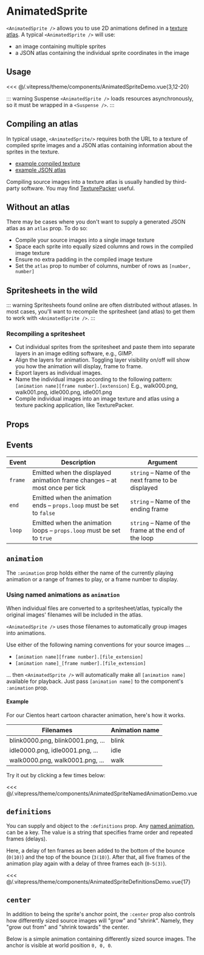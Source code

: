 # AnimatedSprite

<DocsDemo>
  <AnimatedSpriteDemo />
</DocsDemo>

`<AnimatedSprite />` allows you to use 2D animations defined in a [texture atlas](https://en.wikipedia.org/wiki/Texture_atlas). A typical `<AnimatedSprite />` will use:

* an image containing multiple sprites
* a JSON atlas containing the individual sprite coordinates in the image

## Usage

<<< @/.vitepress/theme/components/AnimatedSpriteDemo.vue{3,12-20}

::: warning Suspense
`<AnimatedSprite />` loads resources asynchronously, so it must be wrapped in a `<Suspense />`.
:::

## Compiling an atlas

In typical usage, `<AnimatedSprite/>` requires both the URL to a texture of compiled sprite images and a JSON atlas containing information about the sprites in the texture.

* [example compiled texture](https://raw.githubusercontent.com/Tresjs/assets/6c0b087768a0a2b76148c99fc87d7e6ddc3c6d66/textures/animated-sprite/namedAnimationsTexture.png)
* [example JSON atlas](https://raw.githubusercontent.com/Tresjs/assets/6c0b087768a0a2b76148c99fc87d7e6ddc3c6d66/textures/animated-sprite/namedAnimationsAtlas.json)

Compiling source images into a texture atlas is usually handled by third-party software. You may find [TexturePacker](https://www.codeandweb.com/texturepacker) useful.

## Without an atlas

There may be cases where you don't want to supply a generated JSON atlas as an `atlas` prop. To do so:

* Compile your source images into a single image texture
* Space each sprite into equally sized columns and rows in the compiled image texture 
* Ensure no extra padding in the compiled image texture
* Set the `atlas` prop to number of columns, number of rows as `[number, number]`

## Spritesheets in the wild

::: warning 
Spritesheets found online are often distributed without atlases. In most cases, you'll want to recompile the spritesheet (and atlas) to get them to work with `<AnimatedSprite />`.
:::

### Recompiling a spritesheet

* Cut individual sprites from the spritesheet and paste them into separate layers in an image editing software, e.g., GIMP.
* Align the layers for animation. Toggling layer visibility on/off will show you how the animation will display, frame to frame.
* Export layers as individual images.
* Name the individual images according to the following pattern: <br>`[animation name][frame number].[extension]` E.g., walk000.png, walk001.png, idle000.png, idle001.png
* Compile individual images into an image texture and atlas using a texture packing application, like TexturePacker.

## Props

<CientosPropsTable 
component-path="src/core/abstractions/AnimatedSprite/component.vue" 
:fields="['name', 'description', 'default', 'required']"
:on-format-value="({valueFormatted, propName, fieldName, getFieldFormatted})=> {
  if (fieldName === 'description') {
    const type = getFieldFormatted('type')
    return type + ' – ' + valueFormatted
  }
}"
 />

## Events

| Event | Description | Argument |
| - | - | - |
| `frame` | Emitted when the displayed animation frame changes – at most once per tick | `string` – Name of the next frame to be displayed | 
| `end` | Emitted when the animation ends – `props.loop` must be set to `false` | `string` – Name of the ending frame |
| `loop` | Emitted when the animation loops – `props.loop` must be set to `true` | `string` – Name of the frame at the end of the loop |


## `animation`

The `:animation` prop holds either the name of the currently playing animation or a range of frames to play, or a frame number to display.

### Using named animations as `animation`

When individual files are converted to a spritesheet/atlas, typically the original images' filenames will be included in the atlas. 

`<AnimatedSprite />` uses those filenames to automatically group images into animations.

Use either of the following naming conventions for your source images ...

* `[animation name][frame number].[file_extension]`
* `[animation name]_[frame number].[file_extension]`

... then `<AnimatedSprite />` will automatically make all `[animation name]` available for playback. Just pass `[animation name]` to the component's `:animation` prop.

#### Example

For our Cientos heart cartoon character animation, here's how it works.

| Filenames | Animation name |
| - | - |
| blink0000.png, blink0001.png, ... | blink |
| idle0000.png, idle0001.png, ... | idle |
| walk0000.png, walk0001.png, ... | walk |

Try it out by clicking a few times below:

<DocsDemo>
  <AnimatedSpriteNamedAnimationDemo />
</DocsDemo>

<<< @/.vitepress/theme/components/AnimatedSpriteNamedAnimationDemo.vue

## `definitions`

You can supply and object to the `:definitions` prop. Any [named animation](#animation), can be a key. The value is a string that specifies frame order and repeated frames (delays).

Here, a delay of ten frames as been added to the bottom of the bounce (`0(10)`) and the top of the bounce (`3(10)`). After that, all five frames of the animation play again with a delay of three frames each (`0-5(3)`).

<DocsDemo>
  <AnimatedSpriteDefinitionsDemo />
</DocsDemo>

<<< @/.vitepress/theme/components/AnimatedSpriteDefinitionsDemo.vue{17}

## `center`

In addition to being the sprite's anchor point, the `:center` prop also controls how differently sized source images will "grow" and "shrink". Namely, they "grow out from" and "shrink towards" the center.

Below is a simple animation containing differently sized source images. The anchor is visible at world position `0, 0, 0`.

<DocsDemo>
  <AnimatedSpriteCenterDemo />
</DocsDemo>